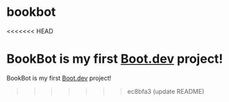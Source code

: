 # bookbot
<<<<<<< HEAD

BookBot is my first [Boot.dev](https://www.boot.dev) project!
=======
BookBot is my first [Boot.dev](https://www.boot.dev) project!
>>>>>>> ec8bfa3 (update README)
